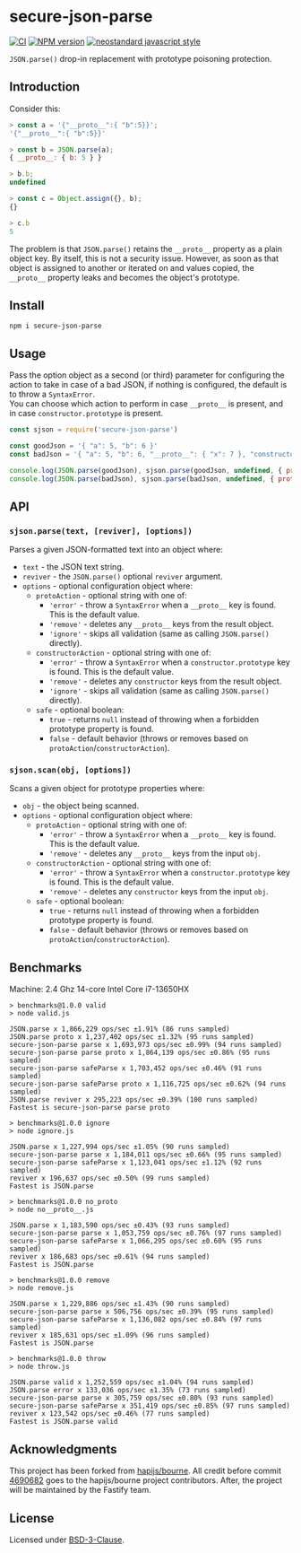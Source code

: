 # secure-json-parse

[![CI](https://github.com/fastify/secure-json-parse/actions/workflows/ci.yml/badge.svg?branch=main)](https://github.com/fastify/secure-json-parse/actions/workflows/ci.yml)
[![NPM version](https://img.shields.io/npm/v/secure-json-parse.svg?style=flat)](https://www.npmjs.com/package/secure-json-parse)
[![neostandard javascript style](https://img.shields.io/badge/code_style-neostandard-brightgreen?style=flat)](https://github.com/neostandard/neostandard)

`JSON.parse()` drop-in replacement with prototype poisoning protection.

## Introduction

Consider this:

```js
> const a = '{"__proto__":{ "b":5}}';
'{"__proto__":{ "b":5}}'

> const b = JSON.parse(a);
{ __proto__: { b: 5 } }

> b.b;
undefined

> const c = Object.assign({}, b);
{}

> c.b
5
```

The problem is that `JSON.parse()` retains the `__proto__` property as a plain object key. By
itself, this is not a security issue. However, as soon as that object is assigned to another or
iterated on and values copied, the `__proto__` property leaks and becomes the object's prototype.

## Install
```
npm i secure-json-parse
```

## Usage

Pass the option object as a second (or third) parameter for configuring the action to take in case of a bad JSON, if nothing is configured, the default is to throw a `SyntaxError`.<br/>
You can choose which action to perform in case `__proto__` is present, and in case `constructor.prototype` is present.

```js
const sjson = require('secure-json-parse')

const goodJson = '{ "a": 5, "b": 6 }'
const badJson = '{ "a": 5, "b": 6, "__proto__": { "x": 7 }, "constructor": {"prototype": {"bar": "baz"} } }'

console.log(JSON.parse(goodJson), sjson.parse(goodJson, undefined, { protoAction: 'remove', constructorAction: 'remove' }))
console.log(JSON.parse(badJson), sjson.parse(badJson, undefined, { protoAction: 'remove', constructorAction: 'remove' }))
```

## API

### `sjson.parse(text, [reviver], [options])`

Parses a given JSON-formatted text into an object where:
- `text` - the JSON text string.
- `reviver` - the `JSON.parse()` optional `reviver` argument.
- `options` - optional configuration object where:
    - `protoAction` - optional string with one of:
        - `'error'` - throw a `SyntaxError` when a `__proto__` key is found. This is the default value.
        - `'remove'` - deletes any `__proto__` keys from the result object.
        - `'ignore'` - skips all validation (same as calling `JSON.parse()` directly).
    - `constructorAction` - optional string with one of:
        - `'error'` - throw a `SyntaxError` when a `constructor.prototype` key is found. This is the default value.
        - `'remove'` - deletes any `constructor` keys from the result object.
        - `'ignore'` - skips all validation (same as calling `JSON.parse()` directly).
    - `safe` - optional boolean:
        - `true` - returns `null` instead of throwing when a forbidden prototype property is found.
        - `false` - default behavior (throws or removes based on `protoAction`/`constructorAction`).

### `sjson.scan(obj, [options])`

Scans a given object for prototype properties where:
- `obj` - the object being scanned.
- `options` - optional configuration object where:
    - `protoAction` - optional string with one of:
        - `'error'` - throw a `SyntaxError` when a `__proto__` key is found. This is the default value.
        - `'remove'` - deletes any `__proto__` keys from the input `obj`.
    - `constructorAction` - optional string with one of:
        - `'error'` - throw a `SyntaxError` when a `constructor.prototype` key is found. This is the default value.
        - `'remove'` - deletes any `constructor` keys from the input `obj`.
    - `safe` - optional boolean:
        - `true` - returns `null` instead of throwing when a forbidden prototype property is found.
        - `false` - default behavior (throws or removes based on `protoAction`/`constructorAction`).

## Benchmarks

Machine: 2.4 Ghz 14-core Intel Core i7-13650HX

```
> benchmarks@1.0.0 valid
> node valid.js

JSON.parse x 1,866,229 ops/sec ±1.91% (86 runs sampled)
JSON.parse proto x 1,237,402 ops/sec ±1.32% (95 runs sampled)
secure-json-parse parse x 1,693,973 ops/sec ±0.99% (94 runs sampled)
secure-json-parse parse proto x 1,864,139 ops/sec ±0.86% (95 runs sampled)
secure-json-parse safeParse x 1,703,452 ops/sec ±0.46% (91 runs sampled)
secure-json-parse safeParse proto x 1,116,725 ops/sec ±0.62% (94 runs sampled)
JSON.parse reviver x 295,223 ops/sec ±0.39% (100 runs sampled)
Fastest is secure-json-parse parse proto

> benchmarks@1.0.0 ignore
> node ignore.js

JSON.parse x 1,227,994 ops/sec ±1.05% (90 runs sampled)
secure-json-parse parse x 1,184,011 ops/sec ±0.66% (95 runs sampled)
secure-json-parse safeParse x 1,123,041 ops/sec ±1.12% (92 runs sampled)
reviver x 196,637 ops/sec ±0.50% (99 runs sampled)
Fastest is JSON.parse

> benchmarks@1.0.0 no_proto
> node no__proto__.js

JSON.parse x 1,183,590 ops/sec ±0.43% (93 runs sampled)
secure-json-parse parse x 1,053,759 ops/sec ±0.76% (97 runs sampled)
secure-json-parse safeParse x 1,066,295 ops/sec ±0.60% (95 runs sampled)
reviver x 186,683 ops/sec ±0.61% (94 runs sampled)
Fastest is JSON.parse

> benchmarks@1.0.0 remove
> node remove.js

JSON.parse x 1,229,886 ops/sec ±1.43% (90 runs sampled)
secure-json-parse parse x 506,756 ops/sec ±0.39% (95 runs sampled)
secure-json-parse safeParse x 1,136,082 ops/sec ±0.84% (97 runs sampled)
reviver x 185,631 ops/sec ±1.09% (96 runs sampled)
Fastest is JSON.parse

> benchmarks@1.0.0 throw
> node throw.js

JSON.parse valid x 1,252,559 ops/sec ±1.04% (94 runs sampled)
JSON.parse error x 133,036 ops/sec ±1.35% (73 runs sampled)
secure-json-parse parse x 305,759 ops/sec ±0.80% (93 runs sampled)
secure-json-parse safeParse x 351,419 ops/sec ±0.85% (97 runs sampled)
reviver x 123,542 ops/sec ±0.46% (77 runs sampled)
Fastest is JSON.parse valid
```

## Acknowledgments
This project has been forked from [hapijs/bourne](https://github.com/hapijs/bourne).
All credit before commit [4690682](https://github.com/hapijs/bourne/commit/4690682c6cdaa06590da7b2485d5df91c09da889) goes to the hapijs/bourne project contributors.
After, the project will be maintained by the Fastify team.

## License
Licensed under [BSD-3-Clause](./LICENSE).
